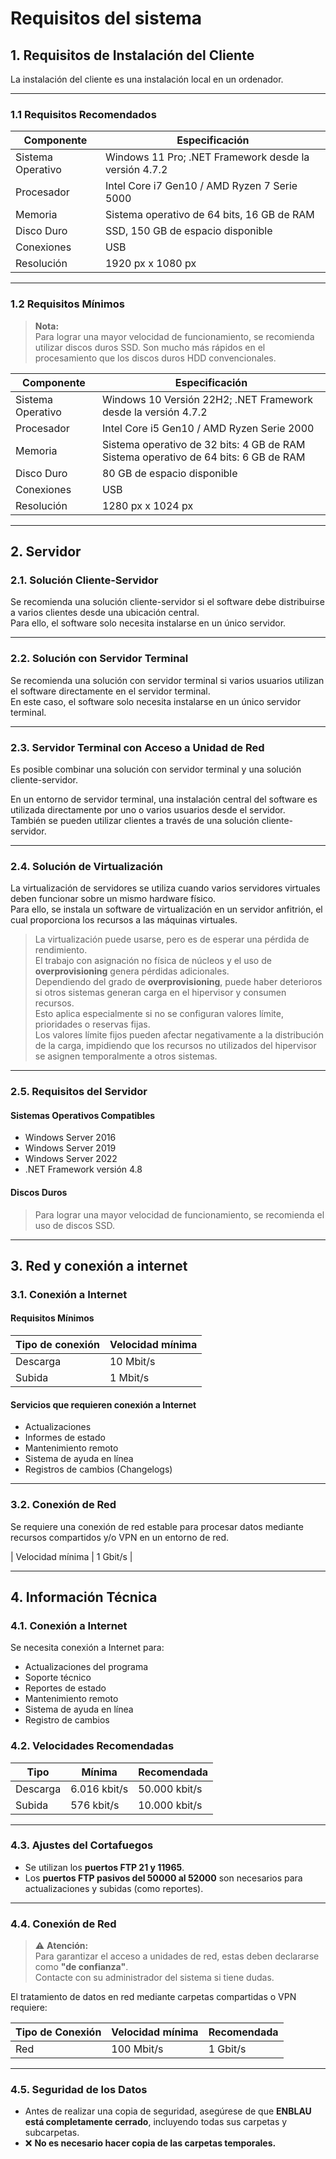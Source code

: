 # Requisitos del sistema

## 1. Requisitos de Instalación del Cliente

La instalación del cliente es una instalación local en un ordenador.

---

### 1.1 Requisitos Recomendados

| Componente       | Especificación                                              |
|------------------|-------------------------------------------------------------|
| Sistema Operativo | Windows 11 Pro; .NET Framework desde la versión 4.7.2      |
| Procesador        | Intel Core i7 Gen10 / AMD Ryzen 7 Serie 5000              |
| Memoria           | Sistema operativo de 64 bits, 16 GB de RAM                 |
| Disco Duro        | SSD, 150 GB de espacio disponible                          |
| Conexiones        | USB                                                        |
| Resolución        | 1920 px x 1080 px                                          |

---

### 1.2 Requisitos Mínimos

> **Nota:**  
> Para lograr una mayor velocidad de funcionamiento, se recomienda utilizar discos duros SSD. Son mucho más rápidos en el procesamiento que los discos duros HDD convencionales.

| Componente       | Especificación                                              |
|------------------|-------------------------------------------------------------|
| Sistema Operativo | Windows 10 Versión 22H2; .NET Framework desde la versión 4.7.2 |
| Procesador        | Intel Core i5 Gen10 / AMD Ryzen Serie 2000                |
| Memoria           | Sistema operativo de 32 bits: 4 GB de RAM<br>Sistema operativo de 64 bits: 6 GB de RAM |
| Disco Duro        | 80 GB de espacio disponible                                |
| Conexiones        | USB                                                        |
| Resolución        | 1280 px x 1024 px                                          |

---

## 2. Servidor

### 2.1. Solución Cliente-Servidor

Se recomienda una solución cliente-servidor si el software debe distribuirse a varios clientes desde una ubicación central.  
Para ello, el software solo necesita instalarse en un único servidor.

---

### 2.2. Solución con Servidor Terminal

Se recomienda una solución con servidor terminal si varios usuarios utilizan el software directamente en el servidor terminal.  
En este caso, el software solo necesita instalarse en un único servidor terminal.

---

### 2.3. Servidor Terminal con Acceso a Unidad de Red

Es posible combinar una solución con servidor terminal y una solución cliente-servidor.

En un entorno de servidor terminal, una instalación central del software es utilizada directamente por uno o varios usuarios desde el servidor.  
También se pueden utilizar clientes a través de una solución cliente-servidor.

---

### 2.4. Solución de Virtualización

La virtualización de servidores se utiliza cuando varios servidores virtuales deben funcionar sobre un mismo hardware físico.  
Para ello, se instala un software de virtualización en un servidor anfitrión, el cual proporciona los recursos a las máquinas virtuales.

> La virtualización puede usarse, pero es de esperar una pérdida de rendimiento.  
> El trabajo con asignación no física de núcleos y el uso de **overprovisioning** genera pérdidas adicionales.  
> Dependiendo del grado de **overprovisioning**, puede haber deterioros si otros sistemas generan carga en el hipervisor y consumen recursos.  
> Esto aplica especialmente si no se configuran valores límite, prioridades o reservas fijas.  
> Los valores límite fijos pueden afectar negativamente a la distribución de la carga, impidiendo que los recursos no utilizados del hipervisor se asignen temporalmente a otros sistemas.

---

### 2.5. Requisitos del Servidor

#### Sistemas Operativos Compatibles

- Windows Server 2016  
- Windows Server 2019  
- Windows Server 2022  
- .NET Framework versión 4.8  

#### Discos Duros

> Para lograr una mayor velocidad de funcionamiento, se recomienda el uso de discos SSD.

---

## 3. Red y conexión a internet 

### 3.1. Conexión a Internet

#### Requisitos Mínimos

| Tipo de conexión | Velocidad mínima        |
|------------------|--------------------------|
| Descarga         | 10 Mbit/s                |
| Subida           | 1 Mbit/s                 |

#### Servicios que requieren conexión a Internet

- Actualizaciones    
- Informes de estado  
- Mantenimiento remoto  
- Sistema de ayuda en línea    
- Registros de cambios (Changelogs)  

---

### 3.2. Conexión de Red

Se requiere una conexión de red estable para procesar datos mediante recursos compartidos y/o VPN en un entorno de red.

| Velocidad mínima | 1 Gbit/s |

---

## 4. Información Técnica

### 4.1. Conexión a Internet

Se necesita conexión a Internet para:

- Actualizaciones del programa  
- Soporte técnico  
- Reportes de estado  
- Mantenimiento remoto  
- Sistema de ayuda en línea 
- Registro de cambios  

### 4.2. Velocidades Recomendadas

| Tipo     | Mínima           | Recomendada       |
|----------|------------------|-------------------|
| Descarga | 6.016 kbit/s     | 50.000 kbit/s     |
| Subida   | 576 kbit/s       | 10.000 kbit/s     |

---

### 4.3. Ajustes del Cortafuegos

- Se utilizan los **puertos FTP 21 y 11965**.
- Los **puertos FTP pasivos del 50000 al 52000** son necesarios para actualizaciones y subidas (como reportes).

---

### 4.4. Conexión de Red

> ⚠️ **Atención:**  
> Para garantizar el acceso a unidades de red, estas deben declararse como **"de confianza"**.  
> Contacte con su administrador del sistema si tiene dudas.

El tratamiento de datos en red mediante carpetas compartidas o VPN requiere:

| Tipo de Conexión | Velocidad mínima | Recomendada   |
|------------------|------------------|---------------|
| Red              | 100 Mbit/s       | 1 Gbit/s      |

---

### 4.5. Seguridad de los Datos

- Antes de realizar una copia de seguridad, asegúrese de que **ENBLAU está completamente cerrado**, incluyendo todas sus carpetas y subcarpetas.
- ❌ **No es necesario hacer copia de las carpetas temporales.**
